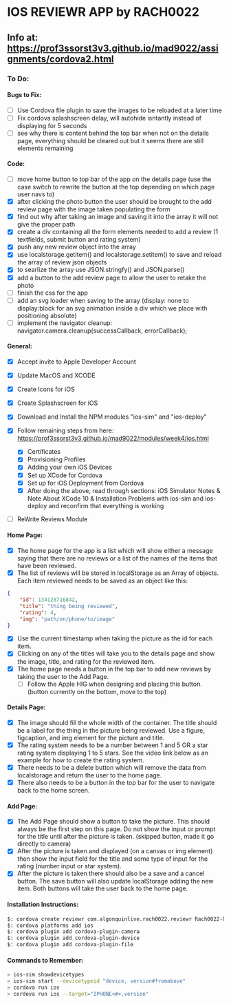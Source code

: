 # IOS REVIEWR APP by RACH0022

## Info at: https://prof3ssorst3v3.github.io/mad9022/assignments/cordova2.html

### To Do:

#### Bugs to Fix:
- [ ] Use Cordova file plugin to save the images to be reloaded at a later time
- [ ] Fix cordova splashscreen delay, will autohide isntantly instead of displaying for 5 seconds
- [ ] see why there is content behind the top bar when not on the details page, everything should be cleared out but it seems there are still elements remaining

#### Code:
- [ ] move home button to top bar of the app on the details page (use the case switch to rewrite the button at the top depending on which page user navs to)
- [x] after clicking the photo button the user should be brought to the add review page with the image taken populating the form
- [x] find out why after taking an image and saving it into the array it will not give the proper path
- [x] create a div containing all the form elements needed to add a review (1 textfields, submit button and rating system)
- [x] push any new review object into the array
- [x] use localstorage.getitem() and localstorage.setitem() to save and reload the array of review json objects
- [x] to searlize the array use JSON.stringfy() and JSON.parse()
- [x] add a button to the add review page to allow the user to retake the photo
- [ ] finish the css for the app
- [ ] add an svg loader when saving to the array (display: none to display:block for an svg animation inside a div which we place with positioning absolute)
- [ ] implement the navigator cleanup: navigator.camera.cleanup(successCallback, errorCallback);

#### General:
- [x] Accept invite to Apple Developer Account
- [x] Update MacOS and XCODE
- [x] Create Icons for iOS
- [x] Create Splashscreen for iOS
- [x] Download and Install the NPM modules "ios-sim" and "ios-deploy"
- [x] Follow remaining steps from here: https://prof3ssorst3v3.github.io/mad9022/modules/week4/ios.html
    * [x] Certificates
    * [x] Provisioning Profiles
    * [x] Adding your own iOS Devices
    * [x] Set up XCode for Cordova
    * [x] Set up for iOS Deployment from Cordova
    * [x] After doing the above, read through sections: iOS Simulator Notes & Note About XCode 10 & Installation Problems with ios-sim and ios-deploy and reconfirm that everything is working
- [ ] ReWrite Reviews Module



#### Home Page:
- [x] The home page for the app is a list which will show either a message saying that there are no reviews or a list of the names of the items that have been reviewed.
- [x] The list of reviews will be stored in localStorage as an Array of objects. Each item reviewed needs to be saved as an object like this:
```json
{
    "id": 134128716842,
    "title": "thing being reviewed",
    "rating": 4,
    "img": "path/on/phone/to/image"
}
```
- [x] Use the current timestamp when taking the picture as the id for each item.
- [x] Clicking on any of the titles will take you to the details page and show the image, title, and rating for the reviewed item.
- [x] The home page needs a button in the top bar to add new reviews by taking the user to the Add Page. 
    - [ ] Follow the Apple HIG when designing and placing this button. (button currently on the bottom, move to the top)

#### Details Page:
- [x] The image should fill the whole width of the container. The title should be a label for the thing in the picture being reviewed. Use a figure, figcaption, and img element for the picture and title.
- [x] The rating system needs to be a number between 1 and 5 OR a star rating system displaying 1 to 5 stars. See the video link below as an example for how to create the rating system.
- [x] There needs to be a delete button which will remove the data from localstorage and return the user to the home page.
- [x] There also needs to be a button in the top bar for the user to navigate back to the home screen.

#### Add Page: 
- [x] The Add Page should show a button to take the picture. This should always be the first step on this page. Do not show the input or prompt for the title until after the picture is taken. (skipped button, made it go directly to camera)
- [x] After the picture is taken and displayed (on a canvas or img element) then show the input field for the title and some type of input for the rating (number input or star system).
- [x] After the picture is taken there should also be a save and a cancel button. The save button will also update localStorage adding the new item. Both buttons will take the user back to the home page.

#### Installation Instructions:
```bash
$: cordova create reviewr com.algonquinlive.rach0022.reviewr Rach0022-Reviewr
$: cordova platforms add ios
$: cordova plugin add cordova-plugin-camera
$: cordova plugin add cordova-plugin-device
$: cordova plugin add cordova-plugin-file 
```

#### Commands to Remember:
````bash
> ios-sim showdevicetypes
> ios-sim start --devicetypeid "device, version#fromabove"
> cordova run ios
> cordova run ios --target="IPHONE<#>,version"
````
